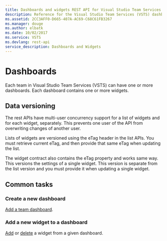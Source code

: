 ```yaml
---
title: Dashboards and widgets REST API for Visual Studio Team Services (VSTS) | Microsoft Docs
description: Reference for the Visual Studio Team Services (VSTS) dashboards REST API
ms.assetid: 2CC3AFF0-D665-407A-AC69-C68C61FB3267
ms.manager: douge
ms.author: elbatk
ms.date: 10/02/2017
ms.service: VSTS
ms.devlang: rest-api
service_description: Dashboards and Widgets
---
```


# Dashboards

Each team in Visual Studio Team Services (VSTS) can have one or more dashboards. Each dashboard contains one or more widgets. 


## Data versioning
<a name="dataversioning" />

The rest APIs have multi-user concurrency support for a list of widgets and for each widget, separately. This prevents one user of the API from overwriting changes of another user.

Lists of widgets are versioned using the eTag header in the list APIs. You must retrieve current eTag, and then provide that same eTag when updating the list.

The widget contract also contains the eTag property and works same way. This versions the settings of a single widget. This version is separate from the list version and you must provide it when updating a single widget.

## Common tasks

### Create a new dashboard

[Add a team dashboard](./dashboards/create.md).

### Add a new widget to a dashboard

[Add](./widgets/create.md) or [delete](./widgets/delete.md) a widget from a given dashboard.